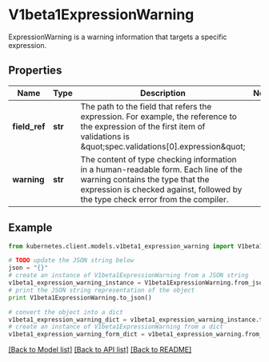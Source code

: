 # V1beta1ExpressionWarning

ExpressionWarning is a warning information that targets a specific expression.

## Properties

Name | Type | Description | Notes
------------ | ------------- | ------------- | -------------
**field_ref** | **str** | The path to the field that refers the expression. For example, the reference to the expression of the first item of validations is \&quot;spec.validations[0].expression\&quot; | 
**warning** | **str** | The content of type checking information in a human-readable form. Each line of the warning contains the type that the expression is checked against, followed by the type check error from the compiler. | 

## Example

```python
from kubernetes.client.models.v1beta1_expression_warning import V1beta1ExpressionWarning

# TODO update the JSON string below
json = "{}"
# create an instance of V1beta1ExpressionWarning from a JSON string
v1beta1_expression_warning_instance = V1beta1ExpressionWarning.from_json(json)
# print the JSON string representation of the object
print V1beta1ExpressionWarning.to_json()

# convert the object into a dict
v1beta1_expression_warning_dict = v1beta1_expression_warning_instance.to_dict()
# create an instance of V1beta1ExpressionWarning from a dict
v1beta1_expression_warning_form_dict = v1beta1_expression_warning.from_dict(v1beta1_expression_warning_dict)
```
[[Back to Model list]](../README.md#documentation-for-models) [[Back to API list]](../README.md#documentation-for-api-endpoints) [[Back to README]](../README.md)


